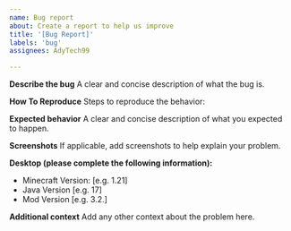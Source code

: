 ```yaml
---
name: Bug report
about: Create a report to help us improve
title: '[Bug Report]'
labels: 'bug'
assignees: AdyTech99

---
```


**Describe the bug**
A clear and concise description of what the bug is.

**How To Reproduce**
Steps to reproduce the behavior:

**Expected behavior**
A clear and concise description of what you expected to happen.

**Screenshots**
If applicable, add screenshots to help explain your problem.

**Desktop (please complete the following information):**
 - Minecraft Version: [e.g. 1.21]
 - Java Version [e.g. 17]
 - Mod Version [e.g. 3.2.]

**Additional context**
Add any other context about the problem here.
